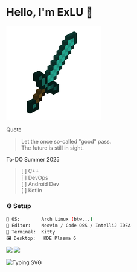 <!-- 🌌 README by ouo-anime -->

# Hello, I'm ExLU 👋 

<!-- Gif -->
![](https://github.com/ouo-anime/ouo-anime/blob/main/Sword.gif)

Quote
> Let the once so-called "good" pass. <br>
The future is still in sight.
> 
To-DO Summer 2025
> [ ] C++ <br> [ ] DevOps <br> [ ] Android Dev <br> [ ] Kotlin

### ⚙️ Setup
```bash
🧠 OS:        Arch Linux (btw...)
🧪 Editor:    Neovim / Code OSS / IntelliJ IDEA
💾 Terminal:  Kitty
🖼️ Desktop:   KDE Plasma 6
```
<p>
  <img src="https://github-readme-stats.vercel.app/api?username=ouo-anime&show_icons=true&theme=tokyonight&bg_color=000000&title_color=DA70D6&icon_color=DA70D6&text_color=ffffff" height="170" />
  <img src="https://github-readme-stats.vercel.app/api/top-langs/?username=ouo-anime&layout=compact&theme=tokyonight&bg_color=000000&title_color=DA70D6&text_color=ffffff" height="170" />
</p>

<p>
  <img src="https://readme-typing-svg.demolab.com?font=Fira+Code&size=18&pause=1000&color=DA70D6&width=600&lines=Meow+Meow+Meoow~+Meow!;MEOW!+Meow?;music+muSic+MeoMusic+MeowMusic;Meow+Meow+Meoow~+Meow!;MEOW!+Meow?;" alt="Typing SVG" />
</p>
